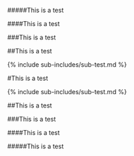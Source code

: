 #####This is a test

####This is a test

###This is a test

##This is a test

{% include sub-includes/sub-test.md %}

#This is a test

{% include sub-includes/sub-test.md %}

##This is a test

###This is a test

####This is a test

#####This is a test

